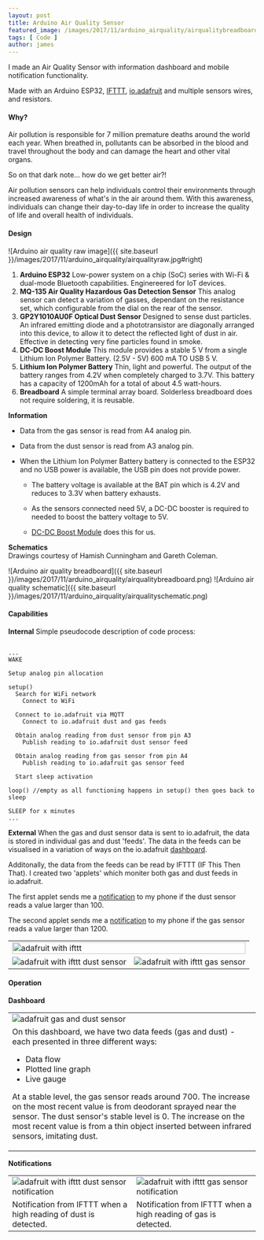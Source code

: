 ```yaml
---
layout: post
title: Arduino Air Quality Sensor
featured_image: /images/2017/11/arduino_airquality/airqualitybreadboard.png
tags: [ Code ]
author: james
---
```


I made an Air Quality Sensor with information dashboard and mobile notification functionality.

Made with an Arduino ESP32, [IFTTT](http://ifttt.com), [io.adafruit](http://io.adafruit.com) and multiple sensors wires, and resistors.

#### Why?
Air pollution is responsible for 7 million premature deaths around the world each year. When breathed in, pollutants can be absorbed in the blood and travel throughout the body and can damage the heart and other vital organs.

So on that dark note... how do we get better air?!

Air pollution sensors can help individuals control their environments through increased awareness of what's in the air around them. With this awareness, individuals can change their day-to-day life in order to increase the quality of life and overall health of individuals.

#### Design
![Arduino air quality raw image]({{ site.baseurl }}/images/2017/11/arduino_airquality/airqualityraw.jpg#right)

1. **Arduino ESP32**
  Low-power system on a chip (SoC) series with Wi-Fi & dual-mode Bluetooth capabilities. Enginereered for IoT devices.
2. **MQ-135 Air Quality Hazardous Gas Detection Sensor**
  This analog sensor can detect a variation of gasses, dependant on the resistance set, which configurable from the dial on the rear of the sensor.
3. **GP2Y1010AU0F Optical Dust Sensor**
  Designed to sense dust particles. An infrared emitting diode and a phototransistor are diagonally arranged into this device, to allow it to detect the reflected light of dust in air. Effective in detecting very fine particles found in smoke.
4. **DC-DC Boost Module**
  This module provides a stable 5 V from a single Lithium Ion Polymer Battery. (2.5V - 5V) 600 mA TO USB 5 V.
5. **Lithium Ion Polymer Battery**
  Thin, light and powerful. The output of the battery ranges from 4.2V when completely charged to 3.7V. This battery has a capacity of 1200mAh for a total of about 4.5 watt-hours.
6. **Breadboard**
  A simple terminal array board. Solderless breadboard does not require soldering, it is reusable.

**Information**   
* Data from the gas sensor is read from A4 analog pin.

* Data from the dust sensor is read from A3 analog pin.

* When the Lithium Ion Polymer Battery battery is connected to the ESP32 and no USB power is available, the USB pin does not provide power.
  * The battery voltage is available at the BAT pin which is 4.2V and reduces to 3.3V when battery exhausts.

  * As the sensors connected need 5V, a DC-DC booster is required to needed to boost the battery voltage to 5V.

  * [DC-DC Boost Module](#dc-dc-boost-module) does this for us.

**Schematics**      
Drawings courtesy of Hamish Cunningham and Gareth Coleman.

![Arduino air quality breadboard]({{ site.baseurl }}/images/2017/11/arduino_airquality/airqualitybreadboard.png)
![Arduino air quality schematic]({{ site.baseurl }}/images/2017/11/arduino_airquality/airqualityschematic.png)


#### Capabilities
**Internal**
Simple pseudocode description of code process:
<pre><code class="language-python">
...
WAKE

Setup analog pin allocation

setup()
  Search for WiFi network
    Connect to WiFi

  Connect to io.adafruit via MQTT
    Connect to io.adafruit dust and gas feeds

  Obtain analog reading from dust sensor from pin A3
    Publish reading to io.adafruit dust sensor feed

  Obtain analog reading from gas sensor from pin A4
    Publish reading to io.adafruit gas sensor feed

  Start sleep activation

loop() //empty as all functioning happens in setup() then goes back to sleep

SLEEP for x minutes
...
</code></pre>

**External**
When the gas and dust sensor data is sent to io.adafruit, the data is stored in individual gas and dust 'feeds'. The data in the feeds can be visualised in a variation of ways on the io.adafruit [dashboard](#dashboard).

Additonally, the data from the feeds can be read by IFTTT (IF This Then That). I created two 'applets' which moniter both gas and dust feeds in io.adafruit.

The first applet sends me a [notification](#notifications) to my phone if the dust sensor reads a value larger than 100.

The second applet sends me a [notification](#notifications) to my phone if the gas sensor reads a value larger than 1200.

<table width="70%" border="0">
  <tr>
    <td colspan="2"><img src="{{ site.baseurl }}/images/2017/11/arduino_airquality/airqualityifttt.png" alt="adafruit with ifttt" width="100%"></td>
  </tr>
  <tr>
    <td><img src="{{ site.baseurl }}/images/2017/11/arduino_airquality/airqualityiftttdust.png" alt="adafruit with ifttt dust sensor"></td>
    <td><img src="{{ site.baseurl }}/images/2017/11/arduino_airquality/airqualityiftttgas.png" alt="adafruit with ifttt gas sensor"></td>
  </tr>
</table>


#### Operation
**Dashboard**
<table width="100%" border="0">
  <tr>
    <td><img src="{{ site.baseurl }}/images/2017/11/arduino_airquality/airqualityiodust.png" alt="adafruit gas and dust sensor"></td>
  </tr>
  <tr>
    <td>
      On this dashboard, we have two data feeds (gas and dust) - each presented in three different ways:
      <ul>
        <li>Data flow</li>
        <li>Plotted line graph</li>
        <li>Live gauge</li>
      </ul>
      <p>At a stable level, the gas sensor reads around 700. The increase on the most recent value is from deodorant sprayed near the sensor. The dust sensor's stable level is 0. The increase on the most recent value is from a thin object inserted between infrared sensors, imitating dust.</p>
    </td>
  </tr>
</table>



**Notifications**
<table width="100%" border="0">
  <tr>
    <td><img src="{{ site.baseurl }}/images/2017/11/arduino_airquality/airqualityiphonedust.png" alt="adafruit with ifttt dust sensor notification"></td>
    <td><img src="{{ site.baseurl }}/images/2017/11/arduino_airquality/airqualityiphonegas.png" alt="adafruit with ifttt gas sensor notification"></td>
  </tr>
  <tr>
    <td>Notification from IFTTT when a high reading of dust is detected.</td>
    <td>Notification from IFTTT when a high reading of gas is detected.</td>
  </tr>
</table>
